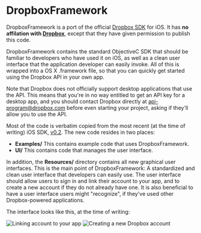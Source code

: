 DropboxFramework
=================

DropboxFramework is a port of the official [Dropbox SDK][1] for iOS. It has
**no affilation with [Dropbox][2]**, except that they have given permission to
publish this code.

DropboxFramework contains the standard ObjectiveC SDK that should be familiar
to developers who have used it on iOS, as well as a clean user interface that
the application developer can easily invoke. All of this is wrapped into a OS X
.framework file, so that you can quickly get started using the Dropbox API in
your own app.

Note that Dropbox does not officially support desktop applications that use the
API. This means that you're in no way entitled to get an API key for a desktop
app, and you should contact Dropbox directly at [api-program@dropbox.com][4]
before even starting your project, asking if they'll allow you to use the API.

Most of the code is verbatim copied from the most recent (at the time of
writing) iOS SDK, [v0.2][3]. The new code resides in two places:

 * **Examples/** This contains example code that uses DropboxFramework.
 * **UI/** This contains code that manages the user interface.

In addition, the **Resources/** directory contains all new graphical user
interfaces. This is the main point of DropboxFramework: A standardized and
clean user interface that developers can easily use. The user interface should
allow users to sign in and link their account to your app, and to create a new
account if they do not already have one. It is also beneficial to have a user
interface users might "recognize", if they've used other Dropbox-powered
applications.

The interface looks like this, at the time of writing:

![Linking account to your app][5]
![Creating a new Dropbox account][6]


[1]: http://www.dropbox.com/developers/releases "Dropbox SDKs"
[2]: http://www.dropbox.com/ "Dropbox"
[3]: http://www.dropbox.com/static/developers/dropbox-iphone-sdk-0.2.tar.gz "Objective-C/iOS SDK v0.2"
[4]: mailto:api-program@dropbox.com "API Program"

[5]: http://dl.dropbox.com/u/987046/Screenshots/link_account.jpg "Initial linking"
[6]: http://dl.dropbox.com/u/987046/Screenshots/create_account.jpg "Account creation"
